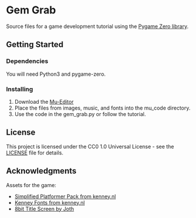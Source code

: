 # Gem Grab

Source files for a game development tutorial using the [Pygame Zero library](https://pygame-zero.readthedocs.io/en/stable/index.html).

## Getting Started

### Dependencies

You will need Python3 and pygame-zero.

### Installing

1. Download the [Mu-Editor](https://codewith.mu/en/)
2. Place the files from images, music, and fonts into the mu_code directory.
3. Use the code in the gem_grab.py or follow the tutorial.

## License

This project is licensed under the CC0 1.0 Universal License - see the [LICENSE](LICENSE) file for details.

## Acknowledgments

Assets for the game:
* [Simplified Platformer Pack from kenney.nl](https://www.kenney.nl/assets/simplified-platformer-pack)
* [Kenney Fonts from kenney.nl](https://www.kenney.nl/assets/kenney-fonts)
* [8bit Title Screen by Joth](https://opengameart.org/content/8bit-title-screen)
